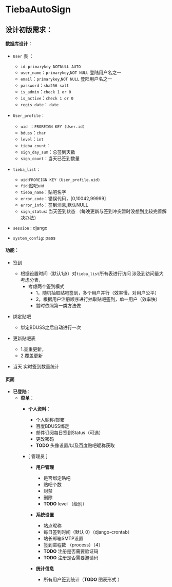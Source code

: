 TiebaAutoSign
==============
设计初版需求：
----------

#### 数据库设计：
* `User` 表 ：
    * `id`: `primarykey NOTNULL AUTO` 
    * `user_name`：`primarykey`,`NOT NULL` 登陆用户名之一
    * `email`：`primarykey`,`NOT NULL` 登陆用户名之一
    * `password`：`sha256 salt` 
    * `is_admin`：`check 1 or 0` 
    * `is_active`：`check 1 or 0` 
    * `regis_date`： `date`

* `User_profile`：
    * `uid `：`FROREIGN KEY (User.id)`
    * `bduss`：`char`
    * `level`：`int`
    * `tieba_count`：
    * `sign_day_sum`：总签到天数
    * `sign_count`：当天已签到数量

* `tieba_list`：
    * `uid`:`FROREIGN KEY (User_profile.uid)`
    * `fid`:贴吧uid 
    * `tieba_name`：贴吧名字
    * `error_code`：错误代码，[0,10042,99999]
    * `error_info`：签到消息,默认NULL
    * `sign_status`: 当天签到状态 （每晚更新与签到冲突暂时没想到比较完善解决办法）

* `session` : django

* `system_config`:
    pass



        

#### 功能：
* 签到
    * 根据设置时间（默认1点）对`tieba_list`所有表进行访问
      涉及到访问量大考虑分表，
        * 考虑两个签到模式
            * 1，随机抽取贴吧签到，多个用户并行（效率慢，对用户公平）
            * 2，根据用户注册顺序进行抽取贴吧签到，单一用户（效率快）
            * 暂时依照第一类方法做
            
* 绑定贴吧
    * 绑定BDUSS之后自动进行一次
* 更新贴吧表 
    * 1.查重更新，
    * 2.覆盖更新
* 当天 实时签到数量统计


#### 页面
* **已登陆**：
    * **菜单**：
        * **个人资料**：
            * 个人昵称/邮箱
            * 百度BDUSS绑定
            * 邮件订阅每日签到Status（可选）
            * 更改密码
            * **TODO** 头像设置/以及百度贴吧昵称获取

        * [ 管理员 ]
            * **用户管理**
                * 是否绑定贴吧
                * 贴吧个数
                * 封禁
                * 删除
                * **TODO** level （级别）

            * **系统设置**
                * 站点昵称
                * 每日签到时间（默认 0）（django-crontab）
                * 站长邮箱SMTP设置
                * 签到进程数 （process）（4）
                * **TODO** 注册是否需要验证码
                * **TODO** 注册是否需要邀请码

            * **统计信息**
                * 所有用户签到统计（**TODO** 图表形式 ）
